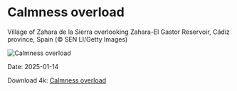 # Calmness overload

Village of Zahara de la Sierra overlooking Zahara-El Gastor Reservoir, Cádiz province, Spain (© SEN LI/Getty Images)

![Calmness overload](https://bing.com/th?id=OHR.CadizSpain_EN-US9699586606_UHD.jpg&rf=LaDigue_UHD.jpg&pid=hp&w=1024&h=576&rs=1&c=4)

Date: 2025-01-14

Download 4k: [Calmness overload](https://bing.com/th?id=OHR.CadizSpain_EN-US9699586606_UHD.jpg&rf=LaDigue_UHD.jpg&pid=hp&w=3840&h=2160&rs=1&c=4)

